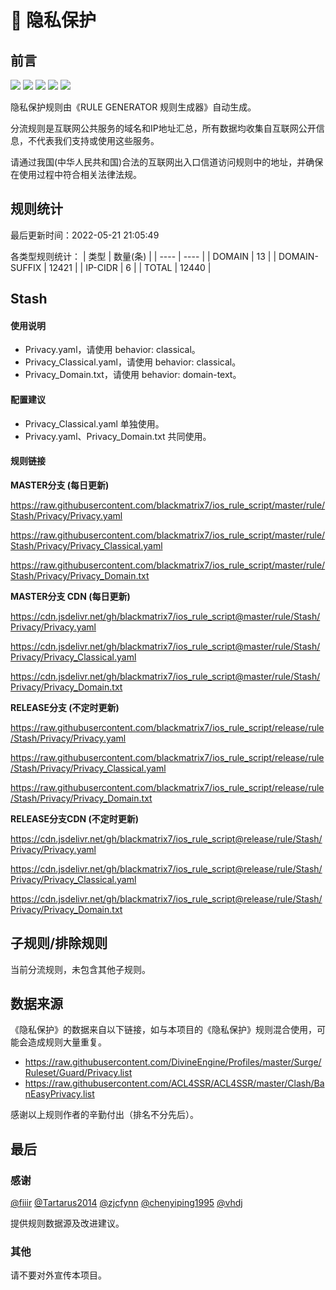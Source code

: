 # 🧸 隐私保护

## 前言

![](https://shields.io/badge/-移除重复规则-ff69b4) ![](https://shields.io/badge/-移除无法解析的域名-important) ![](https://shields.io/badge/-DOMAIN与DOMAIN--SUFFIX合并-green) ![](https://shields.io/badge/-DOMAIN--SUFFIX间合并-critical) ![](https://shields.io/badge/-IP--CIDR(6)合并-blueviolet) 

隐私保护规则由《RULE GENERATOR 规则生成器》自动生成。

分流规则是互联网公共服务的域名和IP地址汇总，所有数据均收集自互联网公开信息，不代表我们支持或使用这些服务。

请通过我国(中华人民共和国)合法的互联网出入口信道访问规则中的地址，并确保在使用过程中符合相关法律法规。

## 规则统计

最后更新时间：2022-05-21 21:05:49

各类型规则统计：
| 类型 | 数量(条)  | 
| ---- | ----  |
| DOMAIN | 13  | 
| DOMAIN-SUFFIX | 12421  | 
| IP-CIDR | 6  | 
| TOTAL | 12440  | 


## Stash 

#### 使用说明
- Privacy.yaml，请使用 behavior: classical。
- Privacy_Classical.yaml，请使用 behavior: classical。
- Privacy_Domain.txt，请使用 behavior: domain-text。

#### 配置建议
- Privacy_Classical.yaml 单独使用。
- Privacy.yaml、Privacy_Domain.txt 共同使用。

#### 规则链接
**MASTER分支 (每日更新)**

https://raw.githubusercontent.com/blackmatrix7/ios_rule_script/master/rule/Stash/Privacy/Privacy.yaml

https://raw.githubusercontent.com/blackmatrix7/ios_rule_script/master/rule/Stash/Privacy/Privacy_Classical.yaml

https://raw.githubusercontent.com/blackmatrix7/ios_rule_script/master/rule/Stash/Privacy/Privacy_Domain.txt

**MASTER分支 CDN (每日更新)**

https://cdn.jsdelivr.net/gh/blackmatrix7/ios_rule_script@master/rule/Stash/Privacy/Privacy.yaml

https://cdn.jsdelivr.net/gh/blackmatrix7/ios_rule_script@master/rule/Stash/Privacy/Privacy_Classical.yaml

https://cdn.jsdelivr.net/gh/blackmatrix7/ios_rule_script@master/rule/Stash/Privacy/Privacy_Domain.txt

**RELEASE分支 (不定时更新)**

https://raw.githubusercontent.com/blackmatrix7/ios_rule_script/release/rule/Stash/Privacy/Privacy.yaml

https://raw.githubusercontent.com/blackmatrix7/ios_rule_script/release/rule/Stash/Privacy/Privacy_Classical.yaml

https://raw.githubusercontent.com/blackmatrix7/ios_rule_script/release/rule/Stash/Privacy/Privacy_Domain.txt

**RELEASE分支CDN (不定时更新)**

https://cdn.jsdelivr.net/gh/blackmatrix7/ios_rule_script@release/rule/Stash/Privacy/Privacy.yaml

https://cdn.jsdelivr.net/gh/blackmatrix7/ios_rule_script@release/rule/Stash/Privacy/Privacy_Classical.yaml

https://cdn.jsdelivr.net/gh/blackmatrix7/ios_rule_script@release/rule/Stash/Privacy/Privacy_Domain.txt

## 子规则/排除规则


当前分流规则，未包含其他子规则。

## 数据来源

《隐私保护》的数据来自以下链接，如与本项目的《隐私保护》规则混合使用，可能会造成规则大量重复。

- https://raw.githubusercontent.com/DivineEngine/Profiles/master/Surge/Ruleset/Guard/Privacy.list
- https://raw.githubusercontent.com/ACL4SSR/ACL4SSR/master/Clash/BanEasyPrivacy.list


感谢以上规则作者的辛勤付出（排名不分先后）。

## 最后

### 感谢

[@fiiir](https://github.com/fiiir) [@Tartarus2014](https://github.com/Tartarus2014) [@zjcfynn](https://github.com/zjcfynn) [@chenyiping1995](https://github.com/chenyiping1995) [@vhdj](https://github.com/vhdj)

提供规则数据源及改进建议。

### 其他

请不要对外宣传本项目。